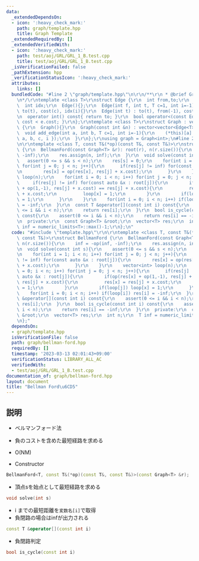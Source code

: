 ```yaml
---
data:
  _extendedDependsOn:
  - icon: ':heavy_check_mark:'
    path: graph/template.hpp
    title: Graph Template
  _extendedRequiredBy: []
  _extendedVerifiedWith:
  - icon: ':heavy_check_mark:'
    path: test/aoj/GRL/GRL_1_B.test.cpp
    title: test/aoj/GRL/GRL_1_B.test.cpp
  _isVerificationFailed: false
  _pathExtension: hpp
  _verificationStatusIcon: ':heavy_check_mark:'
  attributes:
    links: []
  bundledCode: "#line 2 \"graph/template.hpp\"\n\r\n/**\r\n * @brief Graph Template\r\
    \n*/\r\ntemplate <class T>\r\nstruct Edge {\r\n  int from,to;\r\n  T cost;\r\n\
    \  int idx;\r\n  Edge(){};\r\n  Edge(int f, int t, T c=1, int i=-1) : from(f),\
    \ to(t), cost(c), idx(i){}\r\n  Edge(int t) : to(t), from(-1), cost(1), idx(-1){}\r\
    \n  operator int() const{ return to; }\r\n  bool operator<(const Edge &e){ return\
    \ cost < e.cost; }\r\n};\r\ntemplate <class T>\r\nstruct Graph : vector<vector<Edge<T>>>\
    \ {\r\n  Graph(){}\r\n  Graph(const int &n) : vector<vector<Edge<T>>>(n){}\r\n\
    \  void add_edge(int a, int b, T c=1, int i=-1){\r\n    (*this)[a].push_back({\
    \ a, b, c, i });\r\n  }\r\n};\r\nusing graph = Graph<int>;\n#line 2 \"graph/bellman-ford.hpp\"\
    \n\r\ntemplate <class T, const T&(*op)(const T&, const T&)>\r\nstruct BellmanFord\
    \ {\r\n  BellmanFord(const Graph<T> &r): root(r), n(r.size()){\r\n    inf = -op(inf,\
    \ -inf);\r\n    res.assign(n, inf);\r\n  }\r\n  void solve(const int s){\r\n \
    \   assert(0 <= s && s < n);\r\n    res[s] = 0;\r\n    for(int i = 1; i < n; i++)\
    \ for(int j = 0; j < n; j++){\r\n      if(res[j] != inf) for(const auto &x : root[j]){\r\
    \n        res[x] = op(res[x], res[j] + x.cost);\r\n      }\r\n    }\r\n    vector<int>\
    \ loop(n);\r\n    for(int i = 0; i < n; i++) for(int j = 0; j < n; j++){\r\n \
    \     if(res[j] != inf) for(const auto &x : root[j]){\r\n        if(op(res[x]\
    \ + op(1,-1), res[j] + x.cost) == res[j] + x.cost){\r\n          res[x] = res[j]\
    \ + x.cost;\r\n          loop[x] = 1;\r\n        }\r\n        if(loop[j]) loop[x]\
    \ = 1;\r\n      }\r\n    }\r\n    for(int i = 0; i < n; i++) if(loop[i]) res[i]\
    \ = -inf;\r\n  }\r\n  const T &operator[](const int i) const{\r\n    assert(0\
    \ <= i && i < n);\r\n    return res[i];\r\n  }\r\n  bool is_cycle(const int i)\
    \ const{\r\n    assert(0 <= i && i < n);\r\n    return res[i] == -inf;\r\n  }\r\
    \n  private:\r\n  const Graph<T> &root;\r\n  vector<T> res;\r\n  int n;\r\n  T\
    \ inf = numeric_limits<T>::max()-1;\r\n};\n"
  code: "#include \"template.hpp\"\r\n\r\ntemplate <class T, const T&(*op)(const T&,\
    \ const T&)>\r\nstruct BellmanFord {\r\n  BellmanFord(const Graph<T> &r): root(r),\
    \ n(r.size()){\r\n    inf = -op(inf, -inf);\r\n    res.assign(n, inf);\r\n  }\r\
    \n  void solve(const int s){\r\n    assert(0 <= s && s < n);\r\n    res[s] = 0;\r\
    \n    for(int i = 1; i < n; i++) for(int j = 0; j < n; j++){\r\n      if(res[j]\
    \ != inf) for(const auto &x : root[j]){\r\n        res[x] = op(res[x], res[j]\
    \ + x.cost);\r\n      }\r\n    }\r\n    vector<int> loop(n);\r\n    for(int i\
    \ = 0; i < n; i++) for(int j = 0; j < n; j++){\r\n      if(res[j] != inf) for(const\
    \ auto &x : root[j]){\r\n        if(op(res[x] + op(1,-1), res[j] + x.cost) ==\
    \ res[j] + x.cost){\r\n          res[x] = res[j] + x.cost;\r\n          loop[x]\
    \ = 1;\r\n        }\r\n        if(loop[j]) loop[x] = 1;\r\n      }\r\n    }\r\n\
    \    for(int i = 0; i < n; i++) if(loop[i]) res[i] = -inf;\r\n  }\r\n  const T\
    \ &operator[](const int i) const{\r\n    assert(0 <= i && i < n);\r\n    return\
    \ res[i];\r\n  }\r\n  bool is_cycle(const int i) const{\r\n    assert(0 <= i &&\
    \ i < n);\r\n    return res[i] == -inf;\r\n  }\r\n  private:\r\n  const Graph<T>\
    \ &root;\r\n  vector<T> res;\r\n  int n;\r\n  T inf = numeric_limits<T>::max()-1;\r\
    \n};"
  dependsOn:
  - graph/template.hpp
  isVerificationFile: false
  path: graph/bellman-ford.hpp
  requiredBy: []
  timestamp: '2023-03-13 02:01:43+09:00'
  verificationStatus: LIBRARY_ALL_AC
  verifiedWith:
  - test/aoj/GRL/GRL_1_B.test.cpp
documentation_of: graph/bellman-ford.hpp
layout: document
title: "Bellman Ford\u6CD5"
---
```


## 説明

- ベルマンフォード法
- 負のコストを含めた最短経路を求める
- O(NM)

- Constructor
```cpp
BellmanFord<T, const T&(*op)(const T&, const T&)>(const Graph<T> &r);
```

- 頂点sを始点として最短経路を求める
```cpp
void solve(int s)
```

- i までの最短距離を`変数名[i]`で取得
- 負閉路の場合はinfが出力される
```cpp
const T &operator[](const int i)
```

- 負閉路判定
```cpp
bool is_cycle(const int i)
```